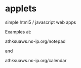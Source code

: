 applets
=======

simple html5 / javascript web apps

Examples at:

athksuaws.no-ip.org/notepad

and

athksuaws.no-ip.org/calendar
